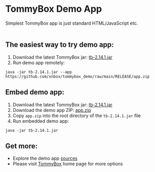 # TommyBox Demo App

Simplest TommyBox app is just standard HTML/JavaScript etc.<br><br>
<h2>The easiest way to try demo app:</h2>

<ol>
	<li>Download the latest TommyBox jar: <a href="https://github.com/xnbox/tommybox/releases/download/v2.14.1/tb-2.14.1.jar">tb-2.14.1.jar</a></li>
	<li>Run demo app remotely:</li>
</ol>

```text
java -jar tb-2.14.1.jar --app https://github.com/xnbox/tommybox_demo/raw/main/RELEASE/app.zip
```

<h2>Embed demo app:</h2>

<ol>
	<li>Download the latest TommyBox jar: <a href="https://github.com/xnbox/tommybox/releases/download/v2.14.1/tb-2.14.1.jar">tb-2.14.1.jar</a></li>
	<li>Download the demo app ZIP: <a href="https://github.com/xnbox/tommybox_demo/raw/main/RELEASE/app.zip">app.zip</a></li>
	<li>Copy <code>app.zip</code> into the root directory of the <code>tb-2.14.1.jar</code> file</li>
	<li>Run embedded demo app:</li>
</ol>

```text
java -jar tb-2.14.1.jar
```

<h2>Get more:</h2>

<ul>
	<li>Explore the demo app <a href="https://github.com/xnbox/tommybox_demo/tree/main/app">sources</a><br></li>
	<li>Please visit <a href="https://github.com/xnbox/tommybox">TommyBox</a> home page for more options</li>
</ul>

